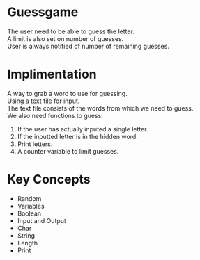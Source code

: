 # Guessgame
The user need to be able to guess the letter.<br />
A limit is also set on number of guesses.<br />
User is always notified of number of remaining guesses.
# Implimentation
A way to grab a word to use for guessing.<br />
Using a text file for input.<br />
The text file consists of the words from which we need to guess.<br />
We also need functions to guess:
  1. If the user has actually inputed a single letter.
  2. If the inputted letter is in the hidden word.
  3. Print letters.
  4. A counter variable to limit guesses.
# Key Concepts
* Random
* Variables
* Boolean
* Input and Output
* Char
* String
* Length
* Print
